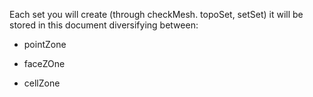 Each set you will create (through checkMesh. topoSet, setSet) it will be
stored in this document diversifying between:

  - pointZone

  - faceZOne

  - cellZone